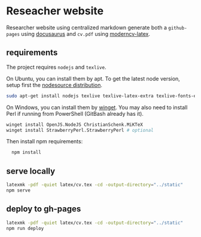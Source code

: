 # Reseacher website

Researcher website using centralized markdown generate both a `github-pages` using [docusaurus](https://docusaurus.io/) and `cv.pdf` using [moderncv-latex](https://github.com/moderncv/moderncv).

## requirements

The project requires `nodejs` and `texlive`. 

On Ubuntu, you can install them by apt. To get the latest node version, setup first the [nodesource distribution](https://github.com/nodesource/distributions).

  ```bash
  sudo apt-get install nodejs texlive texlive-latex-extra texlive-fonts-extra 
  ```

On Windows, you can install them by [winget](https://learn.microsoft.com/en-us/windows/package-manager/winget/). You may also need to install Perl if running from PowerShell (GitBash already has it).

  ```bash
  winget install OpenJS.NodeJS ChristianSchenk.MiKTeX
  winget install StrawberryPerl.StrawberryPerl # optional
  ```

Then install npm requirements:

```bash
  npm install
```

## serve locally

  ```bash
  latexmk -pdf -quiet latex/cv.tex -cd -output-directory="../static"
  npm serve
  ```

## deploy to gh-pages

  ```bash
  latexmk -pdf -quiet latex/cv.tex -cd -output-directory="../static"
  npm run deploy
  ```
